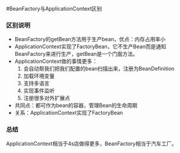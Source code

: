 #BeanFactory与ApplicationContext区别

### 区别说明


- BeanFactory的getBean方法用于生产bean，优点：内存占用率小
- ApplicationContext实现了FactoryBean，它不生产Bean而是通知BeanFactory来进行生产，getBean是一个门面方法。
- ApplicationContext做的事情更多：
   1. 会自动帮我们把我们配置的bean扫描出来，注册为BeanDefinition
   1. 加载环境变量
   1. 支持多语言
   1. 实现事件监听
   1. 注册很多对外扩展点
- 共同点：都可作为bean的容器，管理Bean的生命周期
- 关系：ApplicationContext实现了FactoryBean

### 总结
ApplicationContext相当于4s店做得更多，BeanFactory相当于汽车工厂。